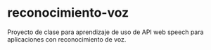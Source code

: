 # reconocimiento-voz
Proyecto de clase para aprendizaje de uso de API web speech para aplicaciones con reconocimiento de voz.
